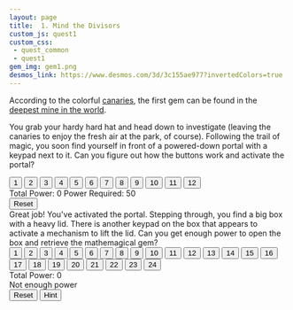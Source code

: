 ```yaml
---
layout: page
title:  1. Mind the Divisors
custom_js: quest1
custom_css: 
 - quest_common
 - quest1
gem_img: gem1.png
desmos_link: https://www.desmos.com/3d/3c155ae977?invertedColors=true
---
```


According to the colorful [canaries](https://www.smithsonianmag.com/smart-news/story-real-canary-coal-mine-180961570/), the first gem can be found in the [deepest mine in the world](https://www.mining-technology.com/features/feature-top-ten-deepest-mines-world-south-africa/?cf-view).

You grab your hardy hard hat and head down to investigate (leaving the canaries to enjoy the fresh air at the park, of course). Following the trail of magic, you soon find yourself in front of a powered-down portal with a keypad next to it. Can you figure out how the buttons work and activate the portal?

<div id="puzzle1" class="puzzle">
    <div class="buttons noselect">
        <button>1</button>
        <button>2</button>
        <button>3</button>
        <button>4</button>
        <button>5</button>
        <button>6</button>
        <button>7</button>
        <button>8</button>
        <button>9</button>
        <button>10</button>
        <button>11</button>
        <button>12</button>
    </div>
    <div class="submission-wrapper">
        <div class="messages-wrapper">
            <span id="total1" class="usr-msg total">Total Power: 0</span>
            <span id="power_required1" class="usr-msg">Power Required: 50</span>
        </div>
        <button id="reset1">Reset</button>
    </div>

</div>

<div id="puzzle2" class="puzzle">
Great job! You've activated the portal. Stepping through, you find a big box with a heavy lid. There is another keypad on the box that appears to activate a mechanism to lift the lid. Can you get enough power to open the box and retrieve the mathemagical gem?
    <div class="buttons noselect">
        <button>1</button>
        <button>2</button>
        <button>3</button>
        <button>4</button>
        <button>5</button>
        <button>6</button>
        <button>7</button>
        <button>8</button>
        <button>9</button>
        <button>10</button>
        <button>11</button>
        <button>12</button>
        <button>13</button>
        <button>14</button>
        <button>15</button>
        <button>16</button>
        <button>17</button>
        <button>18</button>
        <button>19</button>
        <button>20</button>
        <button>21</button>
        <button>22</button>
        <button>23</button>
        <button>24</button>
    </div>
    <div class="submission-wrapper">
        <div class="messages-wrapper">
            <div id="total2" class="usr-msg total">Total Power: 0</div>
            <div id="power_required2" class="usr-msg">Not enough power</div>
        </div>
        <div class="btns-wrapper">
            <button id="reset2">Reset</button>
            <button id="hint-btn">Hint</button>
        </div>
    </div>
</div>
